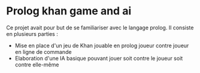 # Prolog khan game and ai

Ce projet avait pour but de se familiariser avec le langage prolog.
Il consiste en plusieurs parties :
* Mise en place d'un jeu de Khan jouable en prolog joueur contre joueur en ligne de commande
* Elaboration d'une IA basique pouvant jouer soit contre le joueur soit contre elle-même
